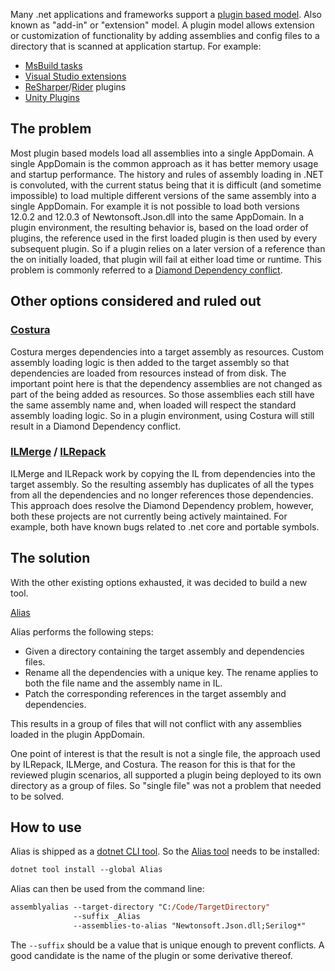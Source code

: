 Many .net applications and frameworks support a [plugin based model](https://en.wikipedia.org/wiki/Plug-in_(computing)). Also known as "add-in" or "extension" model. A plugin model allows extension or customization of functionality by adding assemblies and config files to a directory that is scanned at application startup. For example:

 * [MsBuild tasks](https://docs.microsoft.com/en-us/visualstudio/msbuild/task-writing)
 * [Visual Studio extensions](https://docs.microsoft.com/en-us/visualstudio/extensibility/starting-to-develop-visual-studio-extensions)
 * [ReSharper](https://www.jetbrains.com/resharper/)/[Rider](https://www.jetbrains.com/rider/) plugins
 * [Unity Plugins](https://docs.unity3d.com/Manual/Plugins.html)


## The problem

Most plugin based models load all assemblies into a single AppDomain. A single AppDomain is the common approach as it has better memory usage and startup performance. The history and rules of assembly loading in .NET is convoluted, with the current status being that it is difficult (and sometime impossible) to load multiple different versions of the same assembly into a single AppDomain. For example it is not possible to load both versions 12.0.2 and 12.0.3 of Newtonsoft.Json.dll into the same AppDomain. In a plugin environment, the resulting behavior is, based on the load order of plugins, the reference used in the first loaded plugin is then used by every subsequent plugin. So if a plugin relies on a later version of a reference than the on initially loaded, that plugin will fail at either load time or runtime. This problem is commonly referred to a [Diamond Dependency conflict](https://jlbp.dev/what-is-a-diamond-dependency-conflict).


## Other options considered and ruled out


### [Costura](https://github.com/Fody/Costura)

Costura merges dependencies into a target assembly as resources. Custom assembly loading logic is then added to the target assembly so that dependencies are loaded from resources instead of from disk. The important point here is that the dependency assemblies are not changed as part of the being added as resources. So those assemblies each still have the same assembly name and, when loaded will respect the standard assembly loading logic. So in a plugin environment, using Costura will still result in a Diamond Dependency conflict.


### [ILMerge](https://github.com/dotnet/ILMerge) / [ILRepack](https://github.com/gluck/il-repack)

ILMerge and ILRepack work by copying the IL from dependencies into the target assembly. So the resulting assembly has duplicates of all the types from all the dependencies and no longer references those dependencies. This approach does resolve the Diamond Dependency problem, however, both these projects are not currently being actively maintained. For example, both have known bugs related to .net core and portable symbols.


## The solution

With the other existing options exhausted, it was decided to build a new tool.

[Alias](https://github.com/getsentry/dotnet-assembly-alias/edit/main/readme.md)

Alias performs the following steps:

 * Given a directory containing the target assembly and dependencies files.
 * Rename all the dependencies with a unique key. The rename applies to both the file name and the assembly name in IL.
 * Patch the corresponding references in the target assembly and dependencies.

This results in a group of files that will not conflict with any assemblies loaded in the plugin AppDomain.

One point of interest is that the result is not a single file, the approach used by ILRepack, ILMerge, and Costura. The reason for this is that for the reviewed plugin scenarios, all supported a plugin being deployed to its own directory as a group of files. So "single file" was not a problem that needed to be solved.


## How to use

Alias is shipped as a [dotnet CLI tool](https://docs.microsoft.com/en-us/dotnet/core/tools/). So the [Alias tool](https://nuget.org/packages/Alias/) needs to be installed:

```ps
dotnet tool install --global Alias
```

Alias can then be used from the command line:

```ps
assemblyalias --target-directory "C:/Code/TargetDirectory"
              --suffix _Alias
              --assemblies-to-alias "Newtonsoft.Json.dll;Serilog*"
```

The `--suffix` should be a value that is unique enough to prevent conflicts. A good candidate is the name of the plugin or some derivative thereof.